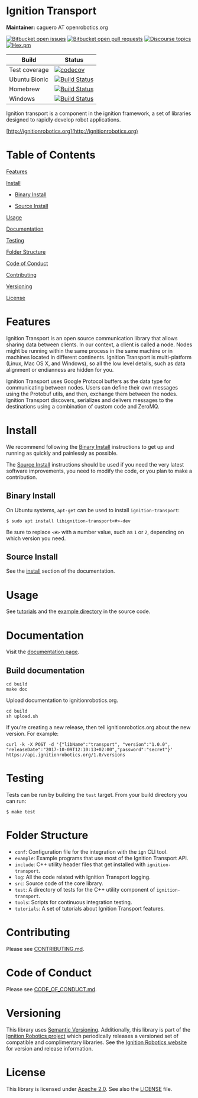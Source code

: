 # Ignition Transport

**Maintainer:** caguero AT openrobotics.org

[![Bitbucket open issues](https://img.shields.io/bitbucket/issues-raw/ignitionrobotics/ign-transport.svg)](https://bitbucket.org/ignitionrobotics/ign-transport/issues)
[![Bitbucket open pull requests](https://img.shields.io/bitbucket/pr-raw/ignitionrobotics/ign-transport.svg)](https://bitbucket.org/ignitionrobotics/ign-transport/pull-requests)
[![Discourse topics](https://img.shields.io/discourse/https/community.gazebosim.org/topics.svg)](https://community.gazebosim.org)
[![Hex.pm](https://img.shields.io/hexpm/l/plug.svg)](https://www.apache.org/licenses/LICENSE-2.0)

Build | Status
-- | --
Test coverage | [![codecov](https://codecov.io/bb/ignitionrobotics/ign-transport/branch/default/graph/badge.svg)](https://codecov.io/bb/ignitionrobotics/ign-transport)
Ubuntu Bionic | [![Build Status](https://build.osrfoundation.org/buildStatus/icon?job=ignition_transport-ci-default-bionic-amd64)](https://build.osrfoundation.org/job/ignition_transport-ci-default-bionic-amd64)
Homebrew      | [![Build Status](https://build.osrfoundation.org/buildStatus/icon?job=ignition_transport-ci-default-homebrew-amd64)](https://build.osrfoundation.org/job/ignition_transport-ci-default-homebrew-amd64)
Windows       | [![Build Status](https://build.osrfoundation.org/buildStatus/icon?job=ignition_transport-ci-default-windows7-amd64)](https://build.osrfoundation.org/job/ignition_transport-ci-default-windows7-amd64)

Ignition transport is a component in the ignition framework, a set
of libraries designed to rapidly develop robot applications.

  [http://ignitionrobotics.org](http://ignitionrobotics.org)

# Table of Contents

[Features](#markdown-header-features)

[Install](#markdown-header-install)

* [Binary Install](#markdown-header-binary-install)

* [Source Install](#markdown-header-source-install)

[Usage](#markdown-header-usage)

[Documentation](#markdown-header-documentation)

[Testing](#markdown-header-testing)

[Folder Structure](#markdown-header-folder-structure)

[Code of Conduct](#markdown-header-code-of-conduct)

[Contributing](#markdown-header-code-of-contributing)

[Versioning](#markdown-header-versioning)

[License](#markdown-header-license)

# Features

Ignition Transport is an open source communication library that allows sharing
data between clients. In our context, a client is called a node. Nodes might be
running within the same process in the same machine or in machines located in
different continents. Ignition Transport is multi-platform (Linux, Mac OS X, and
Windows), so all the low level details, such as data alignment or endianness are
hidden for you.

Ignition Transport uses Google Protocol buffers as the data type for
communicating between nodes. Users can define their own messages using the
Protobuf utils, and then, exchange them between the nodes. Ignition Transport
discovers, serializes and delivers messages to the destinations using a
combination of custom code and ZeroMQ.

# Install

We recommend following the [Binary Install](#markdown-header-binary-install)
instructions to get up and running as quickly and painlessly as possible.

The [Source Install](#markdown-header-source-install) instructions should be
used if you need the very latest software improvements, you need to modify the
code, or you plan to make a contribution.

## Binary Install

On Ubuntu systems, `apt-get` can be used to install `ignition-transport`:

```
$ sudo apt install libignition-transport<#>-dev
```

Be sure to replace `<#>` with a number value, such as `1` or `2`, depending on
which version you need.

## Source Install

See the [install](https://ignitionrobotics.org/tutorials/transport/5.0/md__data_ignition_ign-transport_tutorials_02_installation.html)
section of the documentation.

# Usage

See [tutorials](https://ignitionrobotics.org/tutorials/transport/5.0/index.html)
and the [example directory](https://bitbucket.org/ignitionrobotics/ign-transport/raw/default/example/?at=default)
in the source code.

# Documentation

Visit the [documentation page](https://ignitionrobotics.org/api/transport/6.0/index.html).

## Build documentation

```
cd build
make doc
```

Upload documentation to ignitionrobotics.org.

```
cd build
sh upload.sh
```

If you're creating a new release, then tell ignitionrobotics.org about
   the new version. For example:

```
curl -k -X POST -d '{"libName":"transport", "version":"1.0.0", "releaseDate":"2017-10-09T12:10:13+02:00","password":"secret"}' https://api.ignitionrobotics.org/1.0/versions
```

# Testing

Tests can be run by building the `test` target. From your build directory you
can run:

```
$ make test
```

# Folder Structure

* `conf`: Configuration file for the integration with the `ign` CLI tool.
* `example`: Example programs that use most of the Ignition Transport API.
* `include`: C++ utility header files that get installed with
`ignition-transport`.
* `log`: All the code related with Ignition Transport logging.
* `src`: Source code of the core library.
* `test`: A directory of tests for the C++ utility component of
`ignition-transport`.
* `tools`: Scripts for continuous integration testing.
* `tutorials`: A set of tutorials about Ignition Transport features.

# Contributing

Please see
[CONTRIBUTING.md](https://bitbucket.org/ignitionrobotics/ign-gazebo/src/406665896aa40bb42f14cf61d48b3d94f2fc5dd8/CONTRIBUTING.md?at=default&fileviewer=file-view-default).

# Code of Conduct

Please see
[CODE_OF_CONDUCT.md](https://bitbucket.org/ignitionrobotics/ign-gazebo/src/406665896aa40bb42f14cf61d48b3d94f2fc5dd8/CODE_OF_CONDUCT.md?at=default&fileviewer=file-view-default).

# Versioning

This library uses [Semantic Versioning](https://semver.org/). Additionally,
this library is part of the [Ignition Robotics project](https://ignitionrobotics.org)
which periodically releases a versioned set of compatible and complimentary
libraries. See the [Ignition Robotics website](https://ignitionrobotics.org) for
version and release information.

# License

This library is licensed under [Apache 2.0](https://www.apache.org/licenses/LICENSE-2.0).
See also the [LICENSE](https://bitbucket.org/ignitionrobotics/ign-transport/raw/default/LICENSE)
file.
